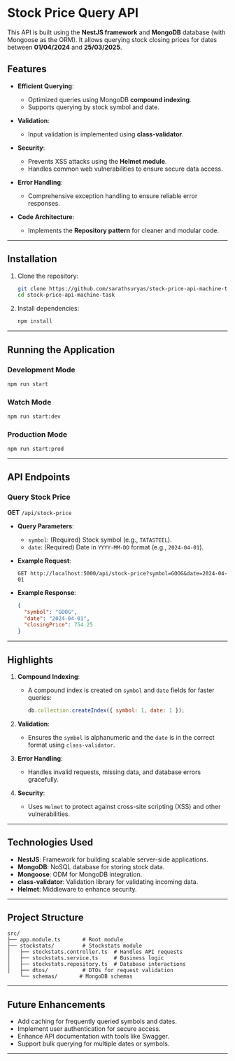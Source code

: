

# Stock Price Query API

This API is built using the **NestJS framework** and **MongoDB** database (with Mongoose as the ORM). It allows querying stock closing prices for dates between **01/04/2024** and **25/03/2025**.

## Features

- **Efficient Querying**: 
  - Optimized queries using MongoDB **compound indexing**.
  - Supports querying by stock symbol and date.

- **Validation**:
  - Input validation is implemented using **class-validator**.

- **Security**:
  - Prevents XSS attacks using the **Helmet module**.
  - Handles common web vulnerabilities to ensure secure data access.

- **Error Handling**:
  - Comprehensive exception handling to ensure reliable error responses.

- **Code Architecture**:
  - Implements the **Repository pattern** for cleaner and modular code.

---

## Installation

1. Clone the repository:
   ```bash
   git clone https://github.com/sarathsuryas/stock-price-api-machine-task.git
   cd stock-price-api-machine-task
   ```

2. Install dependencies:
   ```bash
   npm install
   ```

---

## Running the Application

### Development Mode
```bash
npm run start
```

### Watch Mode
```bash
npm run start:dev
```

### Production Mode
```bash
npm run start:prod
```

---

## API Endpoints

### Query Stock Price
**GET** `/api/stock-price`

- **Query Parameters**:
  - `symbol`: (Required) Stock symbol (e.g., `TATASTEEL`).
  - `date`: (Required) Date in `YYYY-MM-DD` format (e.g., `2024-04-01`).

- **Example Request**:
  ```http
  GET http://localhost:5000/api/stock-price?symbol=GOOG&date=2024-04-01
  ```

- **Example Response**:
  ```json
  {
    "symbol": "GOOG",
    "date": "2024-04-01",
    "closingPrice": 754.25
  }
  ```

---

## Highlights

1. **Compound Indexing**:
   - A compound index is created on `symbol` and `date` fields for faster queries:
     ```javascript
     db.collection.createIndex({ symbol: 1, date: 1 });
     ```

2. **Validation**:
   - Ensures the `symbol` is alphanumeric and the `date` is in the correct format using `class-validator`.

3. **Error Handling**:
   - Handles invalid requests, missing data, and database errors gracefully.

4. **Security**:
   - Uses `Helmet` to protect against cross-site scripting (XSS) and other vulnerabilities.

---

## Technologies Used

- **NestJS**: Framework for building scalable server-side applications.
- **MongoDB**: NoSQL database for storing stock data.
- **Mongoose**: ODM for MongoDB integration.
- **class-validator**: Validation library for validating incoming data.
- **Helmet**: Middleware to enhance security.

---

## Project Structure

```plaintext
src/
├── app.module.ts       # Root module
├── stockstats/         # Stockstats module
│   ├── stockstats.controller.ts  # Handles API requests
│   ├── stockstats.service.ts     # Business logic
│   ├── stockstats.repository.ts  # Database interactions
│   ├── dtos/           # DTOs for request validation
    └── schemas/       # MongoDB schemas

```

---

## Future Enhancements

- Add caching for frequently queried symbols and dates.
- Implement user authentication for secure access.
- Enhance API documentation with tools like Swagger.
- Support bulk querying for multiple dates or symbols.

---


